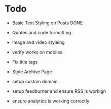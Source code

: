 # Todo

- Basic Text Styling on Posts DONE
- Quotes and code formatting
- image and video styleing
- verify works on mobiles

- Fix title tags

- Style Archive Page

- setup custom domain
- setup feedburner and ensure RSS is workign
- ensure analytics is working correctly
